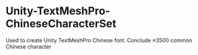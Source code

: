 # Unity-TextMeshPro-ChineseCharacterSet
Used to create Unity TextMeshPro Chinese font. Conclude &approx;3500 common Chinese character
